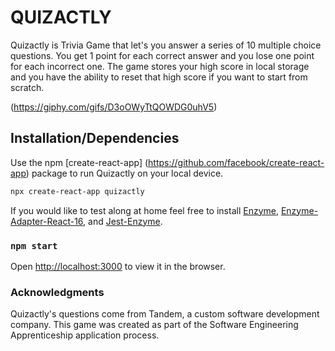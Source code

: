 # QUIZACTLY

Quizactly is Trivia Game that let's you answer a series of 10 multiple choice questions. You get 1 point for each correct answer and you lose one point for each incorrect one. The game stores your high score in local storage and you have the ability to reset that high score if you want to start from scratch.

(https://giphy.com/gifs/D3oOWyTtQOWDG0uhV5)

## Installation/Dependencies

Use the npm [create-react-app] (https://github.com/facebook/create-react-app) package to run Quizactly on your local device.

```bash
npx create-react-app quizactly
```
If you would like to test along at home feel free to install [Enzyme](https://www.npmjs.com/package/enzyme), [Enzyme-Adapter-React-16](https://www.npmjs.com/package/enzyme-adapter-react-16), and [Jest-Enzyme](https://www.npmjs.com/package/jest-enzyme).


### `npm start`

Open [http://localhost:3000](http://localhost:3000) to view it in the browser.

### Acknowledgments

Quizactly's questions come from Tandem, a custom software development company. This game was created as part of the Software Engineering Apprenticeship application process.